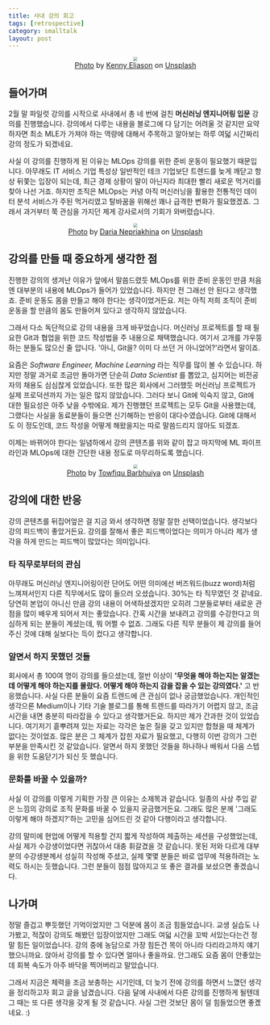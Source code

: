 ```yaml
---
title: 사내 강의 회고
tags: [retrospective]
category: smalltalk
layout: post
---
```



<!--more-->

<center>
  <figure>
    <img src="https://i.imgur.com/eeGzIuu.png" style="zoom:50%;" loading="lazy"/>
    <figcaption style="text-align: center;"><a href="https://unsplash.com/ko/%EC%82%AC%EC%A7%84/1-aA2Fadydc">Photo</a> by <a href="https://unsplash.com/es/@neonbrand">Kenny Eliason</a> on <a href="https://unsplash.com/ko">Unsplash</a></figcaption>
  </figure>
</center>

## 들어가며

2월 말 파일럿 강의를 시작으로 사내에서 총 네 번에 걸친 **머신러닝 엔지니어링 입문** 강의를 진행했습니다. 강의에서 다루는 내용을 블로그에 다 담기는 어려울 것 같지만 요약하자면 최소 MLE가 가져야 하는 역량에 대해서 주목하고 알아보는 하루 여덟 시간짜리 강의 정도가 되겠네요.

사실 이 강의를 진행하게 된 이유는 MLOps 강의를 위한 준비 운동이 필요했기 때문입니다. 아무래도 IT 서비스 기업 특성상 일반적인 테크 기업보단 트렌드를 늦게 깨닫고 항상 뒤쫓는 입장이 되는데, 최근 경제 상황이 말이 아닌지라 최대한 빨리 새로운 먹거리를 찾아 나선 거죠. 하지만 조직은 MLOps는 커녕 아직 머신러닝을 활용한 전통적인 데이터 분석 서비스가 주된 먹거리였고 탈바꿈을 위해선 꽤나 급격한 변화가 필요했겠죠. 그래서 과거부터 쭉 관심을 가지던 제게 강사로서의 기회가 와버렸습니다.


<center>
  <figure>
    <img src="https://i.imgur.com/EXLF2Hy.png" style="zoom:50%;" loading="lazy"/>
    <figcaption style="text-align: center;"><a href="https://unsplash.com/ko/%EC%82%AC%EC%A7%84/zoCDWPuiRuA">Photo</a> by <a href="https://unsplash.com/@epicantus">Daria Nepriakhina</a> on <a href="https://unsplash.com/ko">Unsplash</a></figcaption>
  </figure>
</center>

## 강의를 만들 때 중요하게 생각한 점

진행한 강의의 생겨난 이유가 앞에서 말씀드렸듯 MLOps를 위한 준비 운동인 만큼 처음엔 대부분의 내용에 MLOps가 들어가 있었습니다. 하지만 전 그래선 안 된다고 생각했죠. 준비 운동도 몸을 만들고 해야 한다는 생각이었거든요. 저는 아직 저희 조직이 준비 운동을 할 만큼의 몸도 만들어져 있다고 생각하지 않았습니다.

그래서 다소 독단적으로 강의 내용을 크게 바꾸었습니다. 머신러닝 프로젝트를 할 때 필요한 Git과 협업을 위한 코드 작성법을 주 내용으로 채택했습니다. 여기서 고개를 갸우뚱하는 분들도 많으신 줄 압니다. '아니, Git을? 이미 다 쓰던 거 아니었어?'라면서 말이죠.

요즘은 _Software Engineer, Machine Learning_ 라는 직무를 많이 볼 수 있습니다. 하지만 정말 과거로 조금만 돌아가면 단순히 _Data Scientist_ 를 뽑았고, 심지어는 비전공자의 채용도 심심찮게 있었습니다. 또한 많은 회사에서 그러했듯 머신러닝 프로젝트가 실제 프로덕션까지 가는 일은 많지 않았습니다. 그러다 보니 Git에 익숙지 않고, Git에 대한 필요성은 아주 낮을 수밖에요. 제가 진행했던 프로젝트는 모두 Git을 사용했는데, 그랬다는 사실을 동료분들이 들으면 신기해하는 반응이 대다수였습니다. Git에 대해서도 이 정도인데, 코드 작성을 어떻게 해왔을지는 따로 말씀드리지 않아도 되겠죠.

이제는 바뀌어야 한다는 일념하에서 강의 콘텐츠를 위와 같이 잡고 마지막에 ML 파이프라인과 MLOps에 대한 간단한 내용 정도로 마무리하도록 했습니다. 

<center>
  <figure>
    <img src="https://i.imgur.com/iNM49bn.png" style="zoom:50%;" loading="lazy"/>
    <figcaption style="text-align: center;"><a href="https://unsplash.com/ko/%EC%82%AC%EC%A7%84/0ZUoBtLw3y4">Photo</a> by <a href="https://unsplash.com/fr/@towfiqu999999">Towfiqu Barbhuiya</a> on <a href="https://unsplash.com/ko">Unsplash</a></figcaption>
  </figure>
</center>

## 강의에 대한 반응

강의 콘텐츠를 뒤집어엎은 걸 지금 와서 생각하면 정말 잘한 선택이었습니다. 생각보다 강의 피드백이 좋았거든요. 강의를 잘해서 좋은 피드백이었다는 의미가 아니라 제가 생각을 하게 만드는 피드백이 많았다는 의미입니다.

### 타 직무로부터의 관심

아무래도 머신러닝 엔지니어링이란 단어도 어떤 의미에선 버즈워드(buzz word)처럼 느껴져서인지 다른 직무에서도 많이 들으러 오셨습니다. 30%는 타 직무였던 것 같네요. 당연히 본업이 아니신 만큼 강의 내용이 어색하셨겠지만 오히려 그분들로부터 새로운 관점을 많이 배우게 되어서 저는 좋았습니다. 간혹 시간을 보내려고 강의를 수강한다고 의심하게 되는 분들이 계셨는데, 뭐 어쩔 수 없죠. 그래도 다른 직무 분들이 제 강의를 들어주신 것에 대해 실보다는 득이 컸다고 생각합니다.

### 알면서 하지 못했던 것들

회사에서 총 100여 명이 강의를 들으셨는데, 절반 이상이 **'무엇을 해야 하는지는 알겠는데 어떻게 해야 하는지를 몰랐다. 어떻게 해야 하는지 감을 잡을 수 있는 강의였다.'** 고 반응했습니다. 사실 다른 분들이 요즘 트렌드에 큰 관심이 없나 궁금했었습니다. 개인적인 생각으론 Medium이나 기타 기술 블로그를 통해 트렌드를 따라가기 어렵지 않고, 조금 시간을 내면 충분히 따라잡을 수 있다고 생각했거든요. 하지만 제가 간과한 것이 있었습니다. 여기저기 흩뿌려져 있는 자료는 각각은 높은 질을 갖고 있지만 합쳤을 때 체계가 없다는 것이었죠. 많은 분은 그 체계가 잡힌 자료가 필요했고, 다행히 이번 강의가 그런 부분을 만족시킨 것 같았습니다. 알면서 하지 못했던 것들을 하나하나 배워서 다음 스텝을 위한 도움닫기가 되신 듯 했습니다.

### 문화를 바꿀 수 있을까?

사실 이 강의를 이렇게 기획한 가장 큰 이유는 소제목과 같습니다. 일종의 사상 주입 같은 느낌의 강의로 조직 문화를 바꿀 수 있을지 궁금했거든요. 그래도 많은 분께 '그래도 이렇게 해야 하겠지?'하는 고민을 심어드린 것 같아 다행이라고 생각합니다.

강의 말미에 현업에 어떻게 적용할 건지 짧게 작성하여 제출하는 세션을 구성했었는데, 사실 제가 수강생이었다면 귀찮아서 대충 휘갈겼을 것 같습니다. 못된 저와 다르게 대부분의 수강생분께서 성실히 작성해 주셨고, 실제 몇몇 분들은 바로 업무에 적용하려는 노력도 하시는 듯했습니다. 그런 분들이 점점 많아지고 또 좋은 결과를 보셨으면 좋겠습니다.

## 나가며

정말 즐겁고 뿌듯했던 기억이었지만 그 덕분에 몸이 조금 힘들었습니다. 교생 실습도 나가봤고, 적잖이 강의도 해봤던 입장이었지만 그래도 여덟 시간을 꼬박 서있는다는건 정말 힘든 일이었습니다. 강의 중에 농담으로 가장 힘든건 목이 아니라 다리라고까지 얘기했으니까요. 앉아서 강의를 할 수 있다면 얼마나 좋을까요. 안그래도 요즘 몸이 안좋았는데 회복 속도가 아주 바닥을 찍어버리고 말았습니다.

그래서 지금은 체력을 조금 보충하는 시기인데, 더 늦기 전에 강의를 하면서 느꼈던 생각을 정리하고자 회고 글을 남겼습니다. 다음 달에 사내에서 다른 강의를 진행하게 될텐데 그 때는 또 다른 생각을 갖게 될 것 같습니다. 사실 그런 것보단 몸이 덜 힘들었으면 좋곘네요. :)